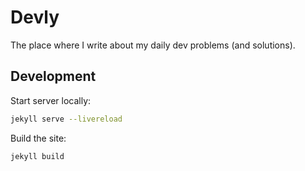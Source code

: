 # Devly

The place where I write about my daily dev problems (and solutions).

## Development

Start server locally:

```bash
jekyll serve --livereload
```

Build the site:

```bash
jekyll build
```